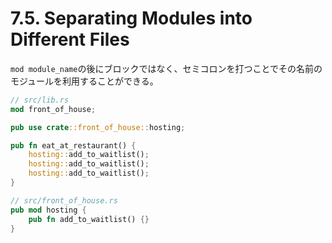 # 7.5. Separating Modules into Different Files

`mod module_name`の後にブロックではなく、セミコロンを打つことでその名前のモジュールを利用することができる。

```rs
// src/lib.rs
mod front_of_house;

pub use crate::front_of_house::hosting;

pub fn eat_at_restaurant() {
    hosting::add_to_waitlist();
    hosting::add_to_waitlist();
    hosting::add_to_waitlist();
}
```

```rs
// src/front_of_house.rs
pub mod hosting {
    pub fn add_to_waitlist() {}
}
```

